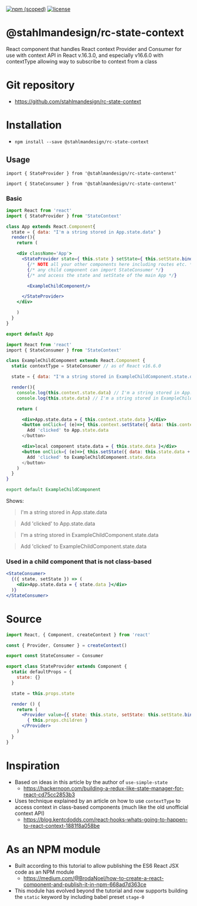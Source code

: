 [![npm (scoped)](https://img.shields.io/npm/v/@stahlmandesign/rc-state-context.svg)](https://github.com/stahlmandesign/rc-state-context)
[![license](https://img.shields.io/github/license/stahlmandesign/rc-state-context.svg
)](https://github.com/stahlmandesign/rc-state-context)


# @stahlmandesign/rc-state-context
React component that handles React context Provider and Consumer for use with context API in React v.16.3.0, and especially v16.6.0 with contextType allowing way to subscribe to context from a class

# Git repository
- https://github.com/stahlmandesign/rc-state-context

# Installation
- `npm install --save @stahlmandesign/rc-state-context`

## Usage
```import { StateProvider } from '@stahlmandesign/rc-state-contenxt'```

```import { StateConsumer } from '@stahlmandesign/rc-state-contenxt'```
### Basic
```jsx
import React from 'react'
import { StateProvider } from 'StateContext'

class App extends React.Component{
  state = { data: "I'm a string stored in App.state.data" }
  render(){
    return (

    <div className='App'>
      <StateProvider state={ this.state } setState={ this.setState.bind(this) }>
        {/* NOTE all your other components here including routes etc. */}
        {/* any child component can import StateConsumer */}
        {/* and access the state and setState of the main App */}

        <ExampleChildComponent/>

      </StateProvider>
    </div>

    )
  }
}

export default App

```

```jsx
import React from 'react'
import { StateConsumer } from 'StateContext'

class ExampleChildCompoment extends React.Component {
  static contextType = StateConsumer // as of React v16.6.0

  state = { data: "I'm a string stored in ExampleChildComponent.state.data" }

  render(){
    console.log(this.context.state.data) // I'm a string stored in App.state.data
    console.log(this.state.data) // I'm a string stored in ExampleChildComponent.state.data

    return (

      <div>App.state.data = { this.context.state.data }</div>
      <button onClick={ (e)=>{ this.context.setState({ data: this.context.state.data + ' clicked' })>
        Add 'clicked' to App.state.data
      </button>

      <div>local component state.data = { this.state.data }</div>
      <button onClick={ (e)=>{ this.setState({ data: this.state.data + ' clicked' })>
        Add 'clicked' to ExampleChildComponent.state.data
      </button>
    )	    
  }
}

export default ExampleChildComponent
```
Shows:

> I'm a string stored in App.state.data

> Add 'clicked' to App.state.data

> I'm a string stored in ExampleChildComponent.state.data

> Add 'clicked' to ExampleChildComponent.state.data


### Used in a child component that is not class-based
```jsx
<StateConsumer>
  {({ state, setState }) => (
    <div>App.state.data = { state.data }</div>
  )}
</StateConsumer>
```

# Source

```jsx
import React, { Component, createContext } from 'react'

const { Provider, Consumer } = createContext()

export const StateConsumer = Consumer

export class StateProvider extends Component {
  static defaultProps = {
    state: {}
  }

  state = this.props.state

  render () {
    return (
      <Provider value={{ state: this.state, setState: this.setState.bind(this) }}>
        { this.props.children }
      </Provider>
    )
  }
}


```
# Inspiration

- Based on ideas in this article by the author of `use-simple-state`
  - https://hackernoon.com/building-a-redux-like-state-manager-for-react-cd75cc2853b3
- Uses technique explained by an article on how to use `contextType` to access context in class-based components (much like the old unofficial context API)
  - https://blog.kentcdodds.com/react-hooks-whats-going-to-happen-to-react-context-1881f8a058be

# As an NPM module

- Built according to this tutorial to allow publishing the ES6 React JSX code as an NPM module
  - https://medium.com/@BrodaNoel/how-to-create-a-react-component-and-publish-it-in-npm-668ad7d363ce
- This module has evolved beyond the tutorial and now supports building the `static` keyword by including babel preset `stage-0`
